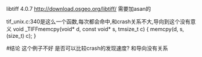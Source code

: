 libtiff 4.0.7
http://download.osgeo.org/libtiff/
需要加asan的


tif_unix.c:340是这么一个函数,每次都会命中,和crash关系不大,导向到这个没有意义
void
_TIFFmemcpy(void* d, const void* s, tmsize_t c)
{
	memcpy(d, s, (size_t) c);
}

#结论
这个例子不好
是否可以比较crash的发现速度? 和导向没有关系
